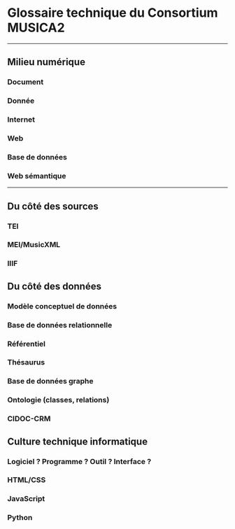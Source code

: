 # Glossaire technique du Consortium MUSICA2

---

## Milieu numérique

### Document
### Donnée
### Internet
### Web
### Base de données
### Web sémantique

---

## Du côté des sources

### TEI
### MEI/MusicXML
### IIIF

## Du côté des données

### Modèle conceptuel de données
### Base de données relationnelle
### Référentiel
### Thésaurus
### Base de données graphe
### Ontologie (classes, relations)
### CIDOC-CRM

## Culture technique informatique

### Logiciel ? Programme ? Outil ? Interface ?
### HTML/CSS
### JavaScript
### Python

